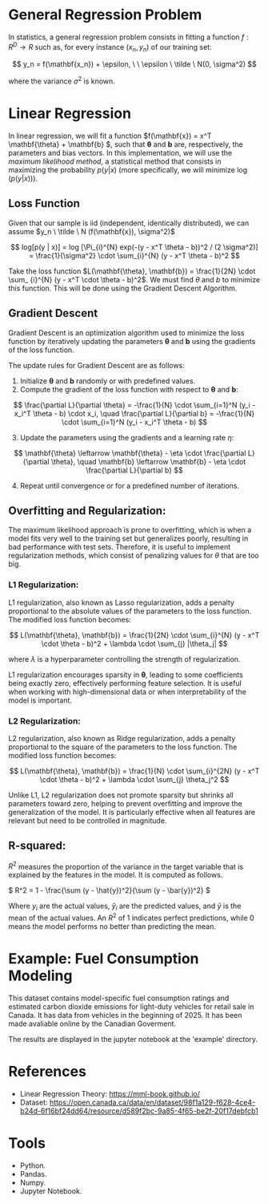# General Regression Problem
In statistics, a general regression problem consists in fitting a function $f: R^D \to R$ such as, for every instance $(x_n, y_n)$ of our training set:

$$
y_n = f(\mathbf{x_n}) + \epsilon, \ \ \epsilon \ \tilde \ N(0, \sigma^2)
$$

where the variance $\sigma^2$ is known.

# Linear Regression
In linear regression, we will fit a function $f(\mathbf{x}) = x^T \mathbf{\theta} + \mathbf{b} $, such that $\mathbf{\theta}$ and $\mathbf{b}$ are, respectively, the parameters and bias vectors. In this implementation, we will use the *maximum likelihood method*, a statistical method that consists in maximizing the probability $p(y | x)$ (more specifically, we will minimize $\log(p(y|x)))$.

## Loss Function
Given that our sample is iid (independent, identically distributed), we can assume $y_n \ \tilde \ N (f(\mathbf{x}), \sigma^2)$

$$
log[p(y | x)] = log [\Pi_{i}^{N} exp(-(y - x^T \theta - b))^2 / (2 \sigma^2)] = \frac{1}{\sigma^2} \cdot \sum_{i}^{N} (y - x^T \theta - b)^2
$$

Take the loss function $L(\mathbf{\theta}, \mathbf{b}) = \frac{1}{2N} \cdot \sum_ {i}^{N} (y - x^T \cdot \theta - b)^2$. We must find $\theta$ and $b$ to minimize this function. This will be done using the Gradient Descent Algorithm.

## Gradient Descent
Gradient Descent is an optimization algorithm used to minimize the loss function by iteratively updating the parameters $\mathbf{\theta}$ and $\mathbf{b}$ using the gradients of the loss function.

The update rules for Gradient Descent are as follows:

1. Initialize $\mathbf{\theta}$ and $\mathbf{b}$ randomly or with predefined values.
2. Compute the gradient of the loss function with respect to $\mathbf{\theta}$ and $\mathbf{b}$:

$$
\frac{\partial L}{\partial \theta} = -\frac{1}{N} \cdot \sum_{i=1}^N (y_i - x_i^T \theta - b) \cdot x_i, \quad \frac{\partial L}{\partial b} = -\frac{1}{N} \cdot \sum_{i=1}^N (y_i - x_i^T \theta - b)
$$

3. Update the parameters using the gradients and a learning rate $\eta$:

$$
\mathbf{\theta} \leftarrow \mathbf{\theta} - \eta \cdot \frac{\partial L}{\partial \theta}, \quad \mathbf{b} \leftarrow \mathbf{b} - \eta \cdot \frac{\partial L}{\partial b}
$$

4. Repeat until convergence or for a predefined number of iterations.

## Overfitting and Regularization:
The maximum likelihood approach is prone to overfitting, which is when a model fits very well to the training set but generalizes poorly, resulting in bad performance with test sets. Therefore, it is useful to implement regularization methods, which consist of penalizing values for $\theta$ that are too big.

### L1 Regularization:
L1 regularization, also known as Lasso regularization, adds a penalty proportional to the absolute values of the parameters to the loss function. The modified loss function becomes:

$$
L(\mathbf{\theta}, \mathbf{b}) = \frac{1}{2N} \cdot \sum_{i}^{N} (y - x^T \cdot \theta - b)^2 + \lambda \cdot \sum_{j} |\theta_j|
$$

where $\lambda$ is a hyperparameter controlling the strength of regularization.

L1 regularization encourages sparsity in $\mathbf{\theta}$, leading to some coefficients being exactly zero, effectively performing feature selection. It is useful when working with high-dimensional data or when interpretability of the model is important.

### L2 Regularization:
L2 regularization, also known as Ridge regularization, adds a penalty proportional to the square of the parameters to the loss function. The modified loss function becomes:


$$
L(\mathbf{\theta}, \mathbf{b}) = \frac{1}{N} \cdot \sum_{i}^{2N} (y - x^T \cdot \theta - b)^2 + \lambda \cdot \sum_{j} \theta_j^2
$$

Unlike L1, L2 regularization does not promote sparsity but shrinks all parameters toward zero, helping to prevent overfitting and improve the generalization of the model. It is particularly effective when all features are relevant but need to be controlled in magnitude.

## R-squared:
$R^2$ measures the proportion of the variance in the target variable that is explained by the features in the model. It is computed as follows.

$ R^2 = 1 - \frac{\sum (y - \hat{y})^2}{\sum (y - \bar{y})^2} $


Where $y_i$ are the actual values, $\hat{y}_i$ are the predicted values, and $\bar{y}$ is the mean of the actual values. An $R^2$ of 1 indicates perfect predictions, while 0 means the model performs no better than predicting the mean.


# Example: Fuel Consumption Modeling
This dataset contains model-specific fuel consumption ratings and estimated carbon dioxide emissions for light-duty vehicles for retail sale in Canada. It has data from vehicles in the beginning of 2025. It has been made avaliable online by the Canadian Goverment.

The results are displayed in the jupyter notebook at the 'example' directory.


# References
- Linear Regression Theory: https://mml-book.github.io/
- Dataset: https://open.canada.ca/data/en/dataset/98f1a129-f628-4ce4-b24d-6f16bf24dd64/resource/d589f2bc-9a85-4f65-be2f-20f17debfcb1

# Tools
- Python.
- Pandas.
- Numpy.
- Jupyter Notebook. 




